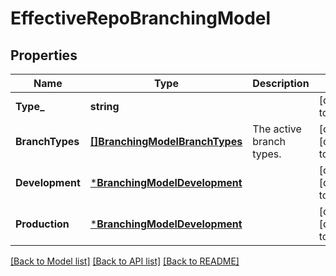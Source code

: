 # EffectiveRepoBranchingModel

## Properties
Name | Type | Description | Notes
------------ | ------------- | ------------- | -------------
**Type_** | **string** |  | [default to null]
**BranchTypes** | [**[]BranchingModelBranchTypes**](branching_model_branch_types.md) | The active branch types. | [optional] [default to null]
**Development** | [***BranchingModelDevelopment**](branching_model_development.md) |  | [optional] [default to null]
**Production** | [***BranchingModelDevelopment**](branching_model_development.md) |  | [optional] [default to null]

[[Back to Model list]](../README.md#documentation-for-models) [[Back to API list]](../README.md#documentation-for-api-endpoints) [[Back to README]](../README.md)

